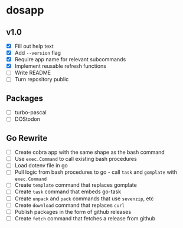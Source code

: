 # dosapp

## v1.0

- [X] Fill out help text
- [X] Add `--version` flag
- [X] Require app name for relevant subcommands
- [X] Implement reusable refresh functions
- [ ] Write README
- [ ] Turn repository public

## Packages

- [ ] turbo-pascal
- [ ] DOStodon

## Go Rewrite

- [ ] Create cobra app with the same shape as the bash command
- [ ] Use `exec.Command` to call existing bash procedures
- [ ] Load dotenv file in go
- [ ] Pull logic from bash procedures to go - call `task` and `gomplate` with
      `exec.Command`
- [ ] Create `template` command that replaces gomplate
- [ ] Create `task` command that embeds go-task
- [ ] Create `unpack` and `pack` commands that use `sevenzip`, etc
- [ ] Create `download` command that replaces `curl`
- [ ] Publish packages in the form of github releases
- [ ] Create `fetch` command that fetches a release from github
